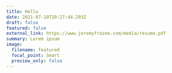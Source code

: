 ```yaml
---
title: Hello
date: 2021-07-10T20:27:44.293Z
draft: false
featured: false
external_link: https://www.jeremyfrazee.com/media/resume.pdf
summary: Lorem ipsum
image:
  filename: featured
  focal_point: Smart
  preview_only: false
---
```

